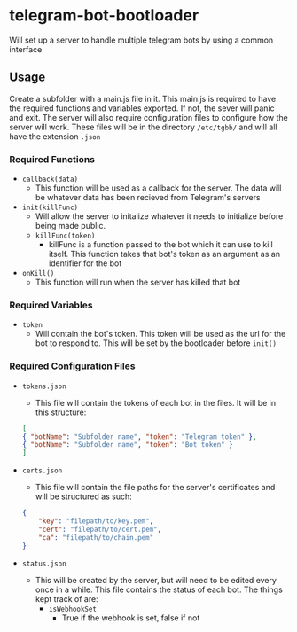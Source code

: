# telegram-bot-bootloader
Will set up a server to handle multiple telegram bots by using a common interface

## Usage

Create a subfolder with a main.js file in it. This main.js is required to have the required functions and variables exported. If not, the sever will panic and exit. The server will also require configuration files to configure how the server will work. These files will be in the directory `/etc/tgbb/` and will all have the extension `.json`

### Required Functions

- `callback(data)`
    - This function will be used as a callback for the server. The data will be whatever data has been recieved from Telegram's servers
- `init(killFunc)`
    - Will allow the server to initalize whatever it needs to initialize before being made public.
    - `killFunc(token)`
        - killFunc is a function passed to the bot which it can use to kill itself. This function takes that bot's token as an argument as an identifier for the bot
- `onKill()`
    - This function will run when the server has killed that bot

### Required Variables

- `token`
    - Will contain the bot's token. This token will be used as the url for the bot to respond to. This will be set by the bootloader before `init()`

### Required Configuration Files

- `tokens.json`
    - This file will contain the tokens of each bot in the files. It will be in this structure:
    ```json
    [
    { "botName": "Subfolder name", "token": "Telegram token" },
    { "botName": "Subfolder name", "token": "Bot token" }
    ]
    ```

- `certs.json`
    - This file will contain the file paths for the server's certificates and will be structured as such:
    ```json
    {
        "key": "filepath/to/key.pem",
        "cert": "filepath/to/cert.pem",
        "ca": "filepath/to/chain.pem"
    }
    ```

- `status.json`
    - This will be created by the server, but will need to be edited every once in a while. This file contains the status of each bot. The things kept track of are:
        - `isWebhookSet`
            - True if the webhook is set, false if not
